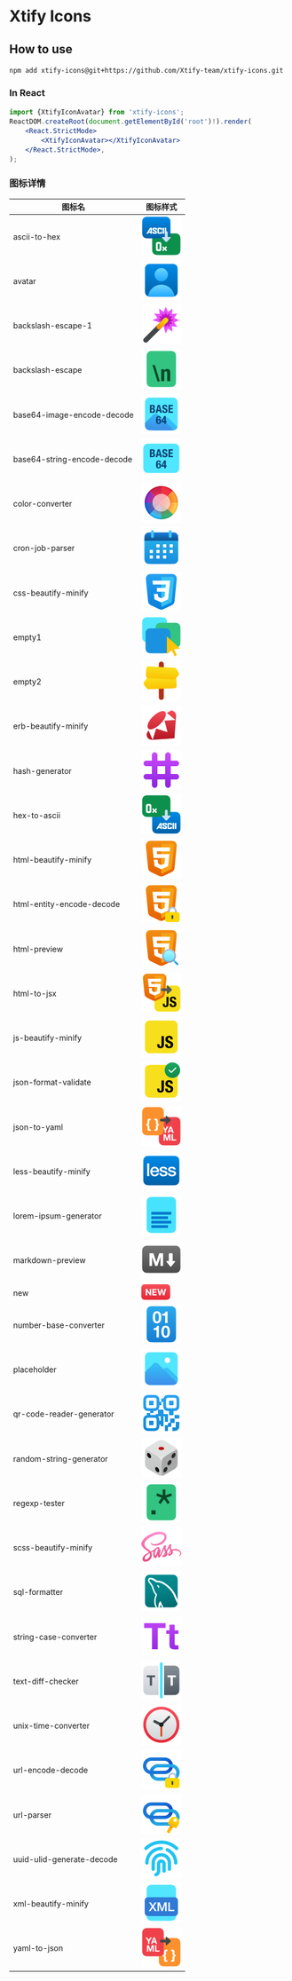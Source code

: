 
# Xtify Icons
## How to use 
```shell
npm add xtify-icons@git+https://github.com/Xtify-team/xtify-icons.git
```
### In React

```jsx
import {XtifyIconAvatar} from 'xtify-icons';
ReactDOM.createRoot(document.getElementById('root')!).render(
    <React.StrictMode>
        <XtifyIconAvatar></XtifyIconAvatar>
    </React.StrictMode>,
);
```
### 图标详情
|图标名|图标样式|
|---|---|
|ascii-to-hex|![ASCII-to-Hex.svg](./src/ASCII-to-Hex.svg)|
|avatar|![Avatar.svg](./src/Avatar.svg)|
|backslash-escape-1|![Backslash-Escape-1.svg](./src/Backslash-Escape-1.svg)|
|backslash-escape|![Backslash-Escape.svg](./src/Backslash-Escape.svg)|
|base64-image-encode-decode|![Base64-Image-Encode-Decode.svg](./src/Base64-Image-Encode-Decode.svg)|
|base64-string-encode-decode|![Base64-String-Encode-Decode.svg](./src/Base64-String-Encode-Decode.svg)|
|color-converter|![Color-Converter.svg](./src/Color-Converter.svg)|
|cron-job-parser|![Cron-Job-Parser.svg](./src/Cron-Job-Parser.svg)|
|css-beautify-minify|![CSS-Beautify-Minify.svg](./src/CSS-Beautify-Minify.svg)|
|empty1|![Empty1.svg](./src/Empty1.svg)|
|empty2|![Empty2.svg](./src/Empty2.svg)|
|erb-beautify-minify|![ERB-Beautify-Minify.svg](./src/ERB-Beautify-Minify.svg)|
|hash-generator|![Hash-Generator.svg](./src/Hash-Generator.svg)|
|hex-to-ascii|![Hex-to-ASCII.svg](./src/Hex-to-ASCII.svg)|
|html-beautify-minify|![HTML-Beautify-Minify.svg](./src/HTML-Beautify-Minify.svg)|
|html-entity-encode-decode|![HTML-Entity-Encode-Decode.svg](./src/HTML-Entity-Encode-Decode.svg)|
|html-preview|![HTML-Preview.svg](./src/HTML-Preview.svg)|
|html-to-jsx|![HTML-to-JSX.svg](./src/HTML-to-JSX.svg)|
|js-beautify-minify|![JS-Beautify-Minify.svg](./src/JS-Beautify-Minify.svg)|
|json-format-validate|![JSON-Format-Validate.svg](./src/JSON-Format-Validate.svg)|
|json-to-yaml|![JSON-to-YAML.svg](./src/JSON-to-YAML.svg)|
|less-beautify-minify|![LESS-Beautify-Minify.svg](./src/LESS-Beautify-Minify.svg)|
|lorem-ipsum-generator|![Lorem-Ipsum-Generator.svg](./src/Lorem-Ipsum-Generator.svg)|
|markdown-preview|![Markdown-Preview.svg](./src/Markdown-Preview.svg)|
|new|![New.svg](./src/New.svg)|
|number-base-converter|![Number-Base-Converter.svg](./src/Number-Base-Converter.svg)|
|placeholder|![Placeholder.svg](./src/Placeholder.svg)|
|qr-code-reader-generator|![QR-Code-Reader-Generator.svg](./src/QR-Code-Reader-Generator.svg)|
|random-string-generator|![Random-String-Generator.svg](./src/Random-String-Generator.svg)|
|regexp-tester|![RegExp-Tester.svg](./src/RegExp-Tester.svg)|
|scss-beautify-minify|![SCSS-Beautify-Minify.svg](./src/SCSS-Beautify-Minify.svg)|
|sql-formatter|![SQL-Formatter.svg](./src/SQL-Formatter.svg)|
|string-case-converter|![String-Case-Converter.svg](./src/String-Case-Converter.svg)|
|text-diff-checker|![Text-Diff-Checker.svg](./src/Text-Diff-Checker.svg)|
|unix-time-converter|![Unix-Time-Converter.svg](./src/Unix-Time-Converter.svg)|
|url-encode-decode|![URL-Encode-Decode.svg](./src/URL-Encode-Decode.svg)|
|url-parser|![URL-Parser.svg](./src/URL-Parser.svg)|
|uuid-ulid-generate-decode|![UUID-ULID-Generate-Decode.svg](./src/UUID-ULID-Generate-Decode.svg)|
|xml-beautify-minify|![XML-Beautify-Minify.svg](./src/XML-Beautify-Minify.svg)|
|yaml-to-json|![YAML-to-JSON.svg](./src/YAML-to-JSON.svg)|